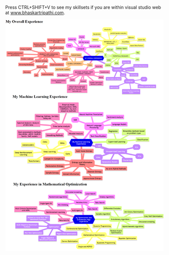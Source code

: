 Press CTRL+SHIFT+V to see my skillsets if you are within visual studio web at www.bhaskartripathi.com.

[![Output image](skillset.png)](https://github.com/bhaskatripathi/bhaskartripathi/blob/main/skillset.png)

 


